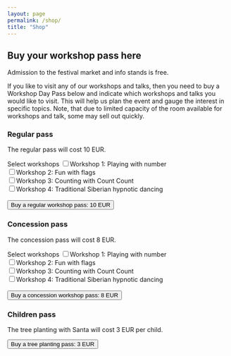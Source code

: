 ```yaml
---
layout: page
permalink: /shop/
title: "Shop"
---
```


## Buy your workshop pass here

Admission to the festival market and info stands is free. 

If you like to visit any of our workshops and talks, then you need to buy a Workshop Day Pass below and indicate which workshops and talks you would like to visit. This will help us plan the event and gauge the interest in specific topics. Note, that due to limited capacity of the room available for workshops and talk, some may sell out quickly.

### Regular pass

The regular pass will cost 10 EUR.

<div>
  <form action="https://zwf.foxycart.com/cart" method="post" accept-charset="utf-8">  
    <input type="hidden" name="name" value="Workshop pass (regular)" />
    <input type="hidden" name="price" value="10" />
    <input type="hidden" name="code" value="ws_pass_regular" />
    <label class="label_left">Select workshops</label>
	<input type="checkbox" name="Workshop 1" value="1">Workshop 1: Playing with number<br>
	<input type="checkbox" name="Workshop 2" value="1">Workshop 2: Fun with flags<br>
	<input type="checkbox" name="Workshop 3" value="1">Workshop 3: Counting with Count Count<br>
	<input type="checkbox" name="Workshop 4" value="1">Workshop 4: Traditional Siberian hypnotic dancing<br><br>
  <input type="submit" value="Buy a regular workshop pass: 10 EUR" class="submit" />
  </form>
</div>

### Concession pass

The concession pass will cost 8 EUR.

<div>
  <form action="https://zwf.foxycart.com/cart" method="post" accept-charset="utf-8">  
    <input type="hidden" name="name" value="Workshop pass (concession)" />
    <input type="hidden" name="price" value="8" />
    <input type="hidden" name="code" value="ws_pass_concession" />
    <label class="label_left">Select workshops</label>
	<input type="checkbox" name="Workshop 1" value="1">Workshop 1: Playing with number<br>
	<input type="checkbox" name="Workshop 2" value="1">Workshop 2: Fun with flags<br>
	<input type="checkbox" name="Workshop 3" value="1">Workshop 3: Counting with Count Count<br>
	<input type="checkbox" name="Workshop 4" value="1">Workshop 4: Traditional Siberian hypnotic dancing<br><br>	
  <input type="submit" value="Buy a concession workshop pass: 8 EUR" class="submit" />
  </form>
</div>

### Children pass

The tree planting with Santa will cost 3 EUR per child.

<div>
  <form action="https://zwf.foxycart.com/cart" method="post" accept-charset="utf-8">  
    <input type="hidden" name="name" value="Tree planting with Santa" />
    <input type="hidden" name="price" value="3" />
    <input type="hidden" name="code" value="ws_pass_santa" />
  <input type="submit" value="Buy a tree planting pass: 3 EUR" class="submit" />
  </form>
</div>